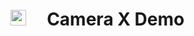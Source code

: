 # <img src="https://github.com/robertlevonyan/CameraXDemo/blob/master/CameraXDemo/app/src/main/ic_launcher-web.png"  width="25" height="25" /> &nbsp;&nbsp;&nbsp;  Camera X Demo
